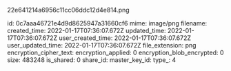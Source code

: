22e641214a6956c11cc06ddc12d4e814.png

id: 0c7aaa46721e4d9d8625947a31660cf6
mime: image/png
filename: 
created_time: 2022-01-17T07:36:07.672Z
updated_time: 2022-01-17T07:36:07.672Z
user_created_time: 2022-01-17T07:36:07.672Z
user_updated_time: 2022-01-17T07:36:07.672Z
file_extension: png
encryption_cipher_text: 
encryption_applied: 0
encryption_blob_encrypted: 0
size: 483248
is_shared: 0
share_id: 
master_key_id: 
type_: 4